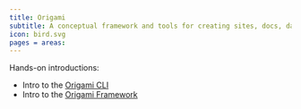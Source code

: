 ```yaml
---
title: Origami
subtitle: A conceptual framework and tools for creating sites, docs, data, and other content
icon: bird.svg
pages = areas:
---
```


Hands-on introductions:

- Intro to the [Origami CLI](cli/intro.html)
- Intro to the [Origami Framework](framework/intro.html)
